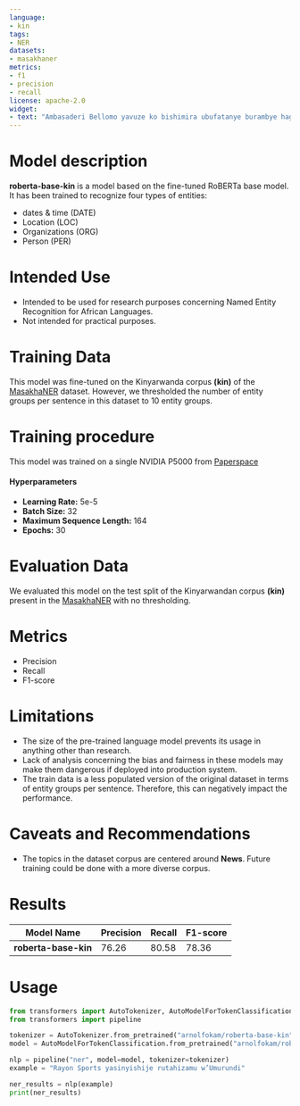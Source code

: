```yaml
---
language: 
- kin
tags:
- NER
datasets:
- masakhaner
metrics:
- f1
- precision
- recall
license: apache-2.0
widget:
- text: "Ambasaderi Bellomo yavuze ko bishimira ubufatanye burambye hagati ya EU n’u Rwanda, bushingiye nanone ku bufatanye hagati y’imigabane ya Afurika n’u Burayi."
---
```


# Model description
**roberta-base-kin** is a model based on the fine-tuned RoBERTa base model. It has been trained to recognize four types of entities:

- dates & time (DATE)
- Location (LOC)
- Organizations (ORG)
- Person (PER)

# Intended Use
- Intended to be used for research purposes concerning Named Entity Recognition for African Languages.
- Not intended for practical purposes.

# Training Data
This model was fine-tuned on the Kinyarwanda corpus **(kin)** of the [MasakhaNER](https://github.com/masakhane-io/masakhane-ner) dataset. However, we thresholded the number of entity groups per sentence in this dataset to 10 entity groups.

# Training procedure
This model was trained on a single NVIDIA P5000 from [Paperspace](https://www.paperspace.com)
#### Hyperparameters
- **Learning Rate:** 5e-5
- **Batch Size:** 32
- **Maximum Sequence Length:** 164
- **Epochs:** 30


# Evaluation Data
We evaluated this model on the test split of the Kinyarwandan corpus **(kin)** present in the [MasakhaNER](https://github.com/masakhane-io/masakhane-ner) with no thresholding.

# Metrics
- Precision
- Recall
- F1-score

# Limitations
- The size of the pre-trained language model prevents its usage in anything other than research.
- Lack of analysis concerning the bias and fairness in these models may make them dangerous if deployed into production system.
- The train data is a less populated version of the original dataset in terms of entity groups per sentence. Therefore, this can negatively impact the performance.

# Caveats and Recommendations
- The topics in the dataset corpus are centered around **News**. Future training could be done with a more diverse corpus.

# Results
Model Name| Precision | Recall | F1-score
-|-|-|-
**roberta-base-kin**| 76.26 | 80.58 |78.36

# Usage

```python
from transformers import AutoTokenizer, AutoModelForTokenClassification
from transformers import pipeline

tokenizer = AutoTokenizer.from_pretrained("arnolfokam/roberta-base-kin")
model = AutoModelForTokenClassification.from_pretrained("arnolfokam/roberta-base-kin")

nlp = pipeline("ner", model=model, tokenizer=tokenizer)
example = "Rayon Sports yasinyishije rutahizamu w’Umurundi"

ner_results = nlp(example)
print(ner_results)
```